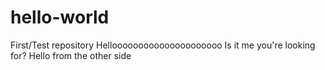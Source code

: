 # hello-world
First/Test repository
Hellooooooooooooooooooooo 
Is it me you're looking for?
Hello from the other side
